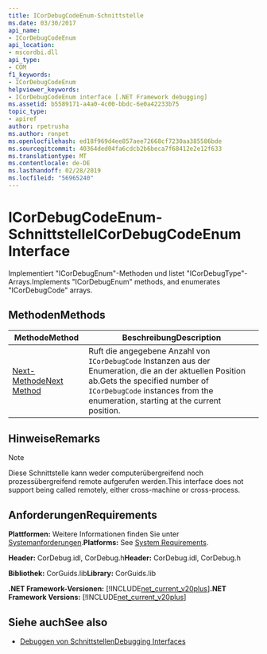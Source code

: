 ```yaml
---
title: ICorDebugCodeEnum-Schnittstelle
ms.date: 03/30/2017
api_name:
- ICorDebugCodeEnum
api_location:
- mscordbi.dll
api_type:
- COM
f1_keywords:
- ICorDebugCodeEnum
helpviewer_keywords:
- ICorDebugCodeEnum interface [.NET Framework debugging]
ms.assetid: b5589171-a4a0-4c00-bbdc-6e0a42233b75
topic_type:
- apiref
author: rpetrusha
ms.author: ronpet
ms.openlocfilehash: ed18f969d4ee857aee72668cf7230aa385586bde
ms.sourcegitcommit: 40364ded04fa6cdcb2b6beca7f68412e2e12f633
ms.translationtype: MT
ms.contentlocale: de-DE
ms.lasthandoff: 02/28/2019
ms.locfileid: "56965240"
---
```

# <a name="icordebugcodeenum-interface"></a><span data-ttu-id="fc2ed-102">ICorDebugCodeEnum-Schnittstelle</span><span class="sxs-lookup"><span data-stu-id="fc2ed-102">ICorDebugCodeEnum Interface</span></span>

<span data-ttu-id="fc2ed-103">Implementiert "ICorDebugEnum"-Methoden und listet "ICorDebugType"-Arrays.</span><span class="sxs-lookup"><span data-stu-id="fc2ed-103">Implements "ICorDebugEnum" methods, and enumerates "ICorDebugCode" arrays.</span></span>  
  
## <a name="methods"></a><span data-ttu-id="fc2ed-104">Methoden</span><span class="sxs-lookup"><span data-stu-id="fc2ed-104">Methods</span></span>  
  
|<span data-ttu-id="fc2ed-105">Methode</span><span class="sxs-lookup"><span data-stu-id="fc2ed-105">Method</span></span>|<span data-ttu-id="fc2ed-106">Beschreibung</span><span class="sxs-lookup"><span data-stu-id="fc2ed-106">Description</span></span>|  
|------------|-----------------|  
|[<span data-ttu-id="fc2ed-107">Next-Methode</span><span class="sxs-lookup"><span data-stu-id="fc2ed-107">Next Method</span></span>](../../../../docs/framework/unmanaged-api/debugging/icordebugcodeenum-next-method.md)|<span data-ttu-id="fc2ed-108">Ruft die angegebene Anzahl von `ICorDebugCode` Instanzen aus der Enumeration, die an der aktuellen Position ab.</span><span class="sxs-lookup"><span data-stu-id="fc2ed-108">Gets the specified number of `ICorDebugCode` instances from the enumeration, starting at the current position.</span></span>|  
  
## <a name="remarks"></a><span data-ttu-id="fc2ed-109">Hinweise</span><span class="sxs-lookup"><span data-stu-id="fc2ed-109">Remarks</span></span>  
  
> [!NOTE]
>  <span data-ttu-id="fc2ed-110">Diese Schnittstelle kann weder computerübergreifend noch prozessübergreifend remote aufgerufen werden.</span><span class="sxs-lookup"><span data-stu-id="fc2ed-110">This interface does not support being called remotely, either cross-machine or cross-process.</span></span>  
  
## <a name="requirements"></a><span data-ttu-id="fc2ed-111">Anforderungen</span><span class="sxs-lookup"><span data-stu-id="fc2ed-111">Requirements</span></span>  
 <span data-ttu-id="fc2ed-112">**Plattformen:** Weitere Informationen finden Sie unter [Systemanforderungen](../../../../docs/framework/get-started/system-requirements.md).</span><span class="sxs-lookup"><span data-stu-id="fc2ed-112">**Platforms:** See [System Requirements](../../../../docs/framework/get-started/system-requirements.md).</span></span>  
  
 <span data-ttu-id="fc2ed-113">**Header:** CorDebug.idl, CorDebug.h</span><span class="sxs-lookup"><span data-stu-id="fc2ed-113">**Header:** CorDebug.idl, CorDebug.h</span></span>  
  
 <span data-ttu-id="fc2ed-114">**Bibliothek:** CorGuids.lib</span><span class="sxs-lookup"><span data-stu-id="fc2ed-114">**Library:** CorGuids.lib</span></span>  
  
 <span data-ttu-id="fc2ed-115">**.NET Framework-Versionen:** [!INCLUDE[net_current_v20plus](../../../../includes/net-current-v20plus-md.md)]</span><span class="sxs-lookup"><span data-stu-id="fc2ed-115">**.NET Framework Versions:** [!INCLUDE[net_current_v20plus](../../../../includes/net-current-v20plus-md.md)]</span></span>  
  
## <a name="see-also"></a><span data-ttu-id="fc2ed-116">Siehe auch</span><span class="sxs-lookup"><span data-stu-id="fc2ed-116">See also</span></span>
- [<span data-ttu-id="fc2ed-117">Debuggen von Schnittstellen</span><span class="sxs-lookup"><span data-stu-id="fc2ed-117">Debugging Interfaces</span></span>](../../../../docs/framework/unmanaged-api/debugging/debugging-interfaces.md)
